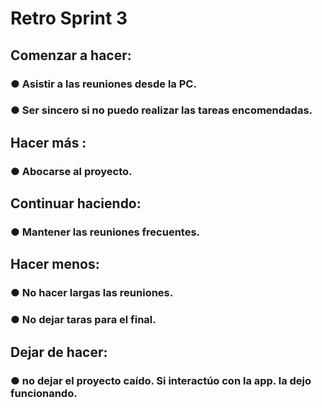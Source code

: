 # Retro Sprint 3

###

## Comenzar a hacer:

### ● Asistir a las reuniones desde la PC.
### ● Ser sincero si no puedo realizar las tareas encomendadas.

## Hacer más :

### ● Abocarse al proyecto.

## Continuar haciendo:

### ● Mantener las reuniones frecuentes.

## Hacer menos:

### ● No hacer largas las reuniones.
### ● No dejar taras para el final.

###

## Dejar de hacer:

### ● no dejar el proyecto caído. Si interactúo con la app. la dejo funcionando.

